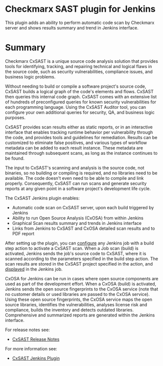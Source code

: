 # Checkmarx SAST plugin for Jenkins

This plugin adds an ability to perform automatic code scan by Checkmarx
server and shows results summary and trend in Jenkins interface.

# Summary

Checkmarx CxSAST is a unique source code analysis solution that provides
tools for identifying, tracking, and repairing technical and logical
flaws in the source code, such as security vulnerabilities, compliance
issues, and business logic problems.

Without needing to build or compile a software project's source code,
CxSAST builds a logical graph of the code's elements and flows. CxSAST
then queries this internal code graph. CxSAST comes with an extensive
list of hundreds of preconfigured queries for known security
vulnerabilities for each programming language. Using the CxSAST Auditor
tool, you can configure your own additional queries for security, QA,
and business logic purposes.

CxSAST provides scan results either as static reports, or in an
interactive interface that enables tracking runtime behavior per
vulnerability through the code, and provides tools and guidelines for
remediation. Results can be customized to eliminate false positives, and
various types of workflow metadata can be added to each result instance.
These metadata are maintained through subsequent scans, as long as the
instance continues to be found.

The input to CxSAST's scanning and analysis is the source code, not
binaries, so no building or compiling is required, and no libraries need
to be available. The code doesn't even need to be able to compile and
link properly. Consequently, CxSAST can run scans and generate security
reports at any given point in a software project's development life
cycle.

The CxSAST Jenkins plugin enables:

-   Automatic code scan on CxSAST server, upon each build triggered by
    Jenkins
-   Ability to run Open Source Analysis (CxOSA) from within Jenkins
-   Graphical Scan results summary and trends in Jenkins interface
-   Links from Jenkins to CxSAST and CxOSA detailed scan results and to
    PDF report

After setting up the plugin, you can
[configure](https://checkmarx.atlassian.net/wiki/display/KC/Configuring+a+Scan+Action)
any Jenkins job with a build step action to activate a CxSAST scan. When
a Job scan (build) is activated, Jenkins sends the job's source code to
CxSAST, where it is scanned according to the parameters specified in the
build step action. The scan results are stored in the CxSAST project
specified in the action, and
[displayed](https://checkmarx.atlassian.net/wiki/display/KC/Viewing+Scan+Results+in+Jenkins)
in the Jenkins job.

CxOSA for Jenkins can be run in cases where open source components are
used as part of the development effort. When a CxOSA (build) is
activated, Jenkins sends the open source fingerprints to the CxOSA
service (note that no customer details or used libraries are passed to
the CxOSA service). Using these open source fingerprints, the CxOSA
service maps the open source libraries, identifies the vulnerabilities,
analyses license risk and compliance, builds the inventory and detects
outdated libraries. Comprehensive and summarized reports are generated
within the Jenkins interface.

For release notes see:

-   [CxSAST Release Notes](https://checkmarx.atlassian.net/wiki/spaces/KC/pages/9142278/CxSAST+Release+Notes)

For more information see:

-   [CxSAST Jenkins Plugin](https://checkmarx.atlassian.net/wiki/spaces/KC/pages/11337790/CxSAST+Jenkins+Plugin)
